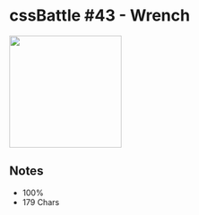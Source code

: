 # cssBattle #43 - Wrench

<img src="https://cssbattle.dev/targets/43@2x.png" width="200">

## Notes

- 100%
- 179 Chars
